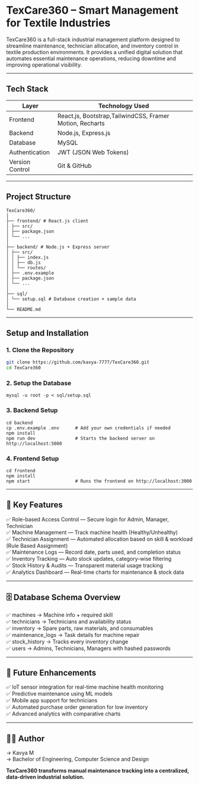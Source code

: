 # TexCare360 – Smart Management for Textile Industries

TexCare360 is a full-stack industrial management platform designed to streamline maintenance, technician allocation, and inventory control in textile production environments. It provides a unified digital solution that automates essential maintenance operations, reducing downtime and improving operational visibility.

---

## Tech Stack

|      Layer      |              Technology Used                             |
|-----------------|----------------------------------------------------------|
| Frontend        | React.js, Bootstrap,TailwindCSS, Framer Motion, Recharts |
| Backend         | Node.js, Express.js                                      |
| Database        | MySQL                                                    |
| Authentication  | JWT (JSON Web Tokens)                                    |
| Version Control | Git & GitHub                                             |

---

## Project Structure
```
TexCare360/
│
├── frontend/ # React.js client
│ ├── src/
│ ├── package.json
│ └── ...
│
├── backend/ # Node.js + Express server
│ ├── src/
│ │ ├── index.js
│ │ ├── db.js
│ │ └── routes/
│ ├── .env.example
│ ├── package.json
│ └── ...
│
├── sql/
│ └── setup.sql # Database creation + sample data
│
└── README.md
```

---

## Setup and Installation

### 1. Clone the Repository
```bash
git clone https://github.com/kavya-7777/TexCare360.git
cd TexCare360
```

### 2. Setup the Database
```
mysql -u root -p < sql/setup.sql
```

### 3. Backend Setup
```
cd backend
cp .env.example .env      # Add your own credentials if needed
npm install
npm run dev               # Starts the backend server on http://localhost:5000
```

### 4. Frontend Setup
```
cd frontend
npm install
npm start                 # Runs the frontend on http://localhost:3000
```

---

## 🧠 Key Features

✅ Role-based Access Control — Secure login for Admin, Manager, Technician  
✅ Machine Management — Track machine health (Healthy/Unhealthy)  
✅ Technician Assignment — Automated allocation based on skill & workload (Rule Based Assignment)  
✅ Maintenance Logs — Record date, parts used, and completion status  
✅ Inventory Tracking — Auto stock updates, category-wise filtering  
✅ Stock History & Audits — Transparent material usage tracking  
✅ Analytics Dashboard — Real-time charts for maintenance & stock data  

---

## 🗄️ Database Schema Overview

✅ machines → Machine info + required skill  
✅ technicians → Technicians and availability status  
✅ inventory → Spare parts, raw materials, and consumables  
✅ maintenance_logs → Task details for machine repair  
✅ stock_history → Tracks every inventory change  
✅ users → Admins, Technicians, Managers with hashed passwords  

---

## 🚀 Future Enhancements

✅ IoT sensor integration for real-time machine health monitoring  
✅ Predictive maintenance using ML models  
✅ Mobile app support for technicians  
✅ Automated purchase order generation for low inventory  
✅ Advanced analytics with comparative charts  

---

## 👩‍💻 Author
-> Kavya M  
-> Bachelor of Engineering, Computer Science and Design  

**TexCare360 transforms manual maintenance tracking into a centralized, data-driven industrial solution.**
